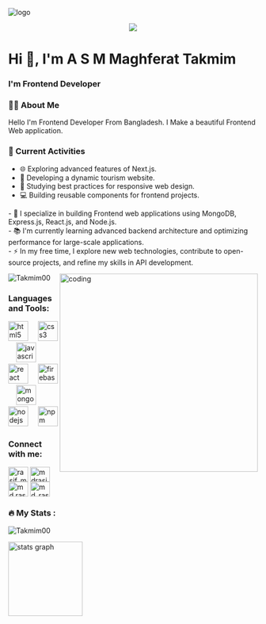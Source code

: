 ![logo](https://res.cloudinary.com/dvubt5hiv/image/upload/v1730266019/xdbfzqxmvr2uoozvqrza.jpg)
<p align="center"><img src="https://git-profile-readme-banner.vercel.app/api/python?username=Takmim00"></p>
<h1 align="left">Hi 👋, I'm A S M Maghferat Takmim</h1>
<h3 align="left">I'm Frontend Developer</h3>

<h3 align="left">👨‍💻 About Me</h3>
<p>Hello I'm Frontend Developer From Bangladesh. I Make a beautiful Frontend Web application.</p>

<h3 align="left">📌 Current Activities</h3>
<ul>
  <li>🌐 Exploring advanced features of Next.js.</li>
  <li>🛫 Developing a dynamic tourism website.</li>
  <li>📖 Studying best practices for responsive web design.</li>
  <li>💻 Building reusable components for frontend projects.</li>
</ul>

<p align="left">
  - 🔭 I specialize in building Frontend web applications using MongoDB, Express.js, React.js, and Node.js.<br>
  - 📚 I'm currently learning advanced backend architecture and optimizing performance for large-scale applications.<br>
  - ⚡ In my free time, I explore new web technologies, contribute to open-source projects, and refine my skills in API development.<br>
</p>

<img align="right" alt="coding" width="400" src="https://i.pinimg.com/originals/f1/e7/34/f1e734f9cade86fe737a9aa404ad5677.gif">

<p align="left"> <img src="https://komarev.com/ghpvc/?username=Takmim00&label=Profile%20views&color=0e75b6&style=flat" alt="Takmim00" /> </p>






<h3 align="left">Languages and Tools:</h3>
<div align="left">
  <img src="https://cdn.jsdelivr.net/gh/devicons/devicon/icons/html5/html5-original.svg" height="40" alt="html5 logo"  />
  <img width="12" />
  <img src="https://cdn.jsdelivr.net/gh/devicons/devicon/icons/css3/css3-original.svg" height="40" alt="css3 logo"  />
  <img width="12" />
  <img src="https://cdn.jsdelivr.net/gh/devicons/devicon/icons/javascript/javascript-original.svg" height="40" alt="javascript logo"  />
  <img width="12" />
  <img src="https://cdn.jsdelivr.net/gh/devicons/devicon/icons/react/react-original.svg" height="40" alt="react logo"  />
  <img width="12" />
  <img src="https://cdn.jsdelivr.net/gh/devicons/devicon/icons/firebase/firebase-plain.svg" height="40" alt="firebase logo"  />
  <img width="12" />
  <img src="https://cdn.jsdelivr.net/gh/devicons/devicon/icons/mongodb/mongodb-original.svg" height="40" alt="mongodb logo"  />
  <img width="12" />
  <img src="https://cdn.jsdelivr.net/gh/devicons/devicon/icons/nodejs/nodejs-original.svg" height="40" alt="nodejs logo"  />
  <img width="12" />
  <img src="https://cdn.jsdelivr.net/gh/devicons/devicon/icons/npm/npm-original-wordmark.svg" height="40" alt="npm logo"  />
</div>

###
<h3 align="left">Connect with me:</h3>
<p align="left">
<a href="https://x.com/MTakmim58515" target="blank"><img align="center" src="https://raw.githubusercontent.com/rahuldkjain/github-profile-readme-generator/master/src/images/icons/Social/twitter.svg" alt="rasif_md9118" height="30" width="40" /></a>
<a href="https://www.linkedin.com/in/maghferat-takmim-486411322/" target="blank"><img align="center" src="https://raw.githubusercontent.com/rahuldkjain/github-profile-readme-generator/master/src/images/icons/Social/linked-in-alt.svg" alt="mdrasif" height="30" width="40" /></a>
<a href="https://www.facebook.com/takmim00" target="blank"><img align="center" src="https://raw.githubusercontent.com/rahuldkjain/github-profile-readme-generator/master/src/images/icons/Social/facebook.svg" alt="md.rasif.315" height="30" width="40" /></a>
<a href="https://www.instagram.com/takmim_00/" target="blank"><img align="center" src="https://raw.githubusercontent.com/rahuldkjain/github-profile-readme-generator/master/src/images/icons/Social/instagram.svg" alt="md_rasif_" height="30" width="40" /></a>
</p>







<h3 align="left">🔥 My Stats :</h3>

<p align="">
  <img align="" src="https://github-readme-stats.vercel.app/api/top-langs?username=Takmim00&show_icons=true&locale=en&layout=compact&theme=dracula" alt="Takmim00" />
</p>

<div align="">
  <img src="https://github-readme-stats.vercel.app/api?username=Takmim00&hide_title=false&hide_rank=false&show_icons=true&include_all_commits=true&count_private=true&disable_animations=false&theme=dracula&locale=en&hide_border=false" height="150" alt="stats graph" />
</div>




